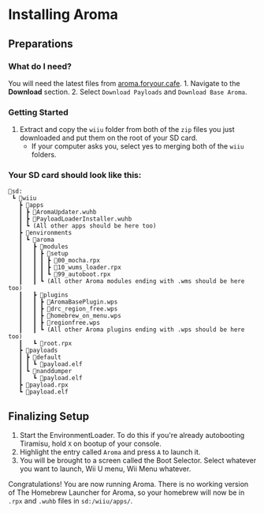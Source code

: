 # Installing Aroma

## Preparations

### What do I need?

You will need the latest files from [aroma.foryour.cafe](https://aroma.foryour.cafe/).
    1. Navigate to the **Download** section.
    2. Select `Download Payloads` and `Download Base Aroma`.

### Getting Started

1. Extract and copy the `wiiu` folder from both of the `zip` files you just downloaded and put them on the root of your SD card.
    - If your computer asks you, select yes to merging both of the ``wiiu`` folders.

### Your SD card should look like this:
```
💾sd:
 ┗ 📂wiiu
   ┣ 📂apps
   ┃ ┣ 📜AromaUpdater.wuhb
   ┃ ┣ 📜PayloadLoaderInstaller.wuhb
   ┃ ┗ (All other apps should be here too)
   ┣ 📂environments
   ┃ ┗ 📂aroma
   ┃   ┣ 📂modules
   ┃   ┃ ┣ 📂setup
   ┃   ┃ ┃ ┣ 📜00_mocha.rpx
   ┃   ┃ ┃ ┣ 📜10_wums_loader.rpx
   ┃   ┃ ┃ ┗ 📜99_autoboot.rpx
   ┃   ┃ ┗ (All other Aroma modules ending with .wms should be here too)
   ┃   ┣ 📂plugins
   ┃   ┃ ┣ 📜AromaBasePlugin.wps
   ┃   ┃ ┣ 📜drc_region_free.wps
   ┃   ┃ ┣ 📜homebrew_on_menu.wps
   ┃   ┃ ┣ 📜regionfree.wps
   ┃   ┃ ┗ (All other Aroma plugins ending with .wps should be here too)
   ┃   ┗ 📜root.rpx
   ┣ 📂payloads
   ┃ ┣ 📂default
   ┃ ┃ ┗ 📜payload.elf
   ┃ ┗ 📂nanddumper
   ┃   ┗ 📜payload.elf
   ┣ 📜payload.rpx
   ┗ 📜payload.elf
```

## Finalizing Setup

1. Start the EnvironmentLoader. To do this if you're already autobooting Tiramisu, hold `X` on bootup of your console.
2. Highlight the entry called `Aroma` and press `A` to launch it.
3. You will be brought to a screen called the Boot Selector. Select whatever you want to launch, Wii U menu, Wii Menu whatever.

Congratulations! You are now running Aroma. There is no working version of The Homebrew Launcher for Aroma, so your homebrew will now be in ``.rpx`` and ``.wuhb`` files in `sd:/wiiu/apps/`.